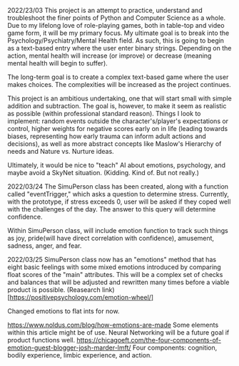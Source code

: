 2022/23/03
This project is an attempt to practice, understand and troubleshoot the finer points of Python and Computer Science as a whole. Due to my lifelong love of role-playing games, both in table-top and video game form, it will be my primary focus. My ultimate goal is to break into the Psychology/Psychiatry/Mental Health field. As such, this is going to begin as a text-based entry where the user enter binary strings. Depending on the action, mental health will increase (or improve) or decrease (meaning mental health will begin to suffer).

The long-term goal is to create a complex text-based game where the user makes choices. The complexities will be increased as the project continues.

This project is an ambitious undertaking, one that will start small with simple addition and subtraction. The goal is, however, to make it seem as realistic as possible (within professional standard reason). Things I look to implement: random events outside the character's/player's expectations or control, higher weights for negative scores early on in life (leading towards biases, representing how early trauma can inform adult actions and decisions), as well as more abstract concepts like Maslow's Hierarchy of needs and Nature vs. Nurture ideas.

Ultimately, it would be nice to "teach" AI about emotions, psychology, and maybe avoid a SkyNet situation. (Kidding. Kind of. But not really.)

2022/03/24
The SimuPerson class has been created, along with a function called "eventTrigger," which asks a question to determine stress. Currently, with the prototype, if stress exceeds 0, user will be asked if they coped well with the challenges of the day. The answer to this query will determine confidence.

Within SimuPerson class, will include emotion function to track such things as joy, pride(will have direct correlation with confidence), amusement, sadness, anger, and fear.

2022/03/25
SimuPerson class now has an "emotions" method that has eight basic feelings with some mixed emotions introduced by comparing float scores of the "main" attributes. This will be a complex set of checks and balances that will be adjusted and rewritten many times before a viable product is possible.
(Reasearch link)[https://positivepsychology.com/emotion-wheel/]

Changed emotions to flat ints for now.

https://www.noldus.com/blog/how-emotions-are-made
Some elements within this article might be of use. Neural Networking will be a future goal if product functions well.
https://chicagoeft.com/the-four-components-of-emotion-guest-blogger-josh-marder-lmft/
Four components: cognition, bodily experience, limbic experience, and action.

